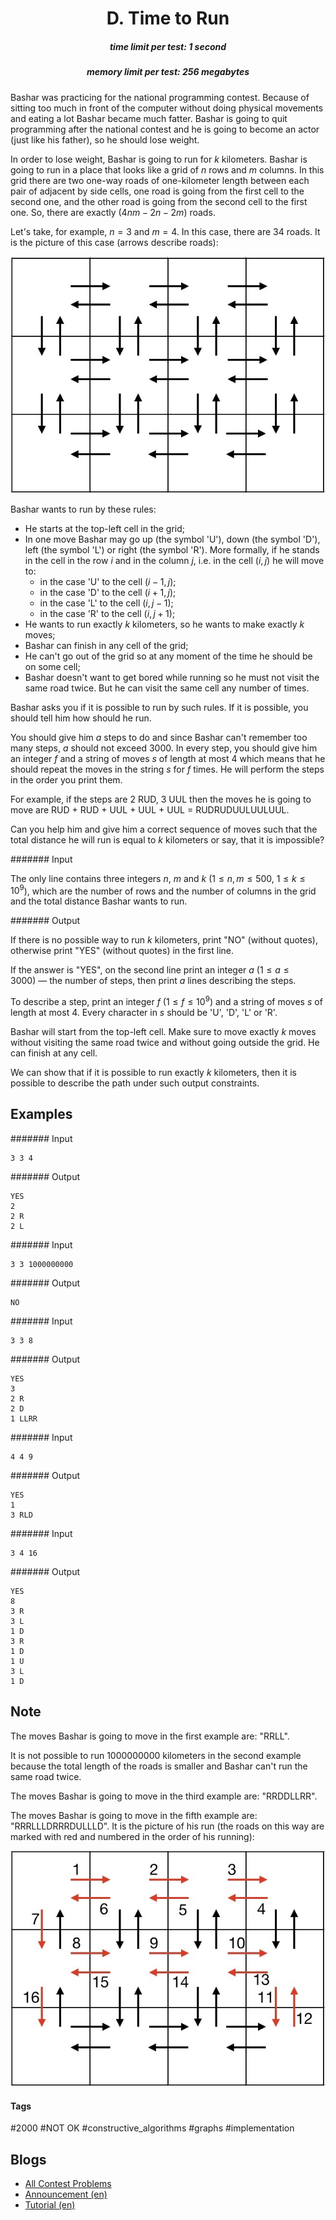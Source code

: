 <h1 style='text-align: center;'> D. Time to Run</h1>

<h5 style='text-align: center;'>time limit per test: 1 second</h5>
<h5 style='text-align: center;'>memory limit per test: 256 megabytes</h5>

Bashar was practicing for the national programming contest. Because of sitting too much in front of the computer without doing physical movements and eating a lot Bashar became much fatter. Bashar is going to quit programming after the national contest and he is going to become an actor (just like his father), so he should lose weight.

In order to lose weight, Bashar is going to run for $k$ kilometers. Bashar is going to run in a place that looks like a grid of $n$ rows and $m$ columns. In this grid there are two one-way roads of one-kilometer length between each pair of adjacent by side cells, one road is going from the first cell to the second one, and the other road is going from the second cell to the first one. So, there are exactly $(4 n m - 2n - 2m)$ roads.

Let's take, for example, $n = 3$ and $m = 4$. In this case, there are $34$ roads. It is the picture of this case (arrows describe roads):

![](images/f35e95cc05e4660c150ae66f77e4a78e62a4e24b.png)

Bashar wants to run by these rules:

* He starts at the top-left cell in the grid;
* In one move Bashar may go up (the symbol 'U'), down (the symbol 'D'), left (the symbol 'L') or right (the symbol 'R'). More formally, if he stands in the cell in the row $i$ and in the column $j$, i.e. in the cell $(i, j)$ he will move to:
	+ in the case 'U' to the cell $(i-1, j)$;
	+ in the case 'D' to the cell $(i+1, j)$;
	+ in the case 'L' to the cell $(i, j-1)$;
	+ in the case 'R' to the cell $(i, j+1)$;
* He wants to run exactly $k$ kilometers, so he wants to make exactly $k$ moves;
* Bashar can finish in any cell of the grid;
* He can't go out of the grid so at any moment of the time he should be on some cell;
* Bashar doesn't want to get bored while running so he must not visit the same road twice. But he can visit the same cell any number of times.

Bashar asks you if it is possible to run by such rules. If it is possible, you should tell him how should he run.

You should give him $a$ steps to do and since Bashar can't remember too many steps, $a$ should not exceed $3000$. In every step, you should give him an integer $f$ and a string of moves $s$ of length at most $4$ which means that he should repeat the moves in the string $s$ for $f$ times. He will perform the steps in the order you print them.

For example, if the steps are $2$ RUD, $3$ UUL then the moves he is going to move are RUD $+$ RUD $+$ UUL $+$ UUL $+$ UUL $=$ RUDRUDUULUULUUL.

Can you help him and give him a correct sequence of moves such that the total distance he will run is equal to $k$ kilometers or say, that it is impossible?

####### Input

The only line contains three integers $n$, $m$ and $k$ ($1 \leq n, m \leq 500$, $1 \leq k \leq 10 ^{9}$), which are the number of rows and the number of columns in the grid and the total distance Bashar wants to run.

####### Output

If there is no possible way to run $k$ kilometers, print "NO" (without quotes), otherwise print "YES" (without quotes) in the first line.

If the answer is "YES", on the second line print an integer $a$ ($1 \leq a \leq 3000$) — the number of steps, then print $a$ lines describing the steps.

To describe a step, print an integer $f$ ($1 \leq f \leq 10^{9}$) and a string of moves $s$ of length at most $4$. Every character in $s$ should be 'U', 'D', 'L' or 'R'.

Bashar will start from the top-left cell. Make sure to move exactly $k$ moves without visiting the same road twice and without going outside the grid. He can finish at any cell.

We can show that if it is possible to run exactly $k$ kilometers, then it is possible to describe the path under such output constraints.

## Examples

####### Input


```text
3 3 4
```
####### Output


```text
YES
2
2 R
2 L
```
####### Input


```text
3 3 1000000000
```
####### Output


```text
NO
```
####### Input


```text
3 3 8
```
####### Output


```text
YES
3
2 R
2 D
1 LLRR
```
####### Input


```text
4 4 9
```
####### Output


```text
YES
1
3 RLD
```
####### Input


```text
3 4 16
```
####### Output


```text
YES
8
3 R
3 L
1 D
3 R
1 D
1 U
3 L
1 D
```
## Note

The moves Bashar is going to move in the first example are: "RRLL".

It is not possible to run $1000000000$ kilometers in the second example because the total length of the roads is smaller and Bashar can't run the same road twice.

The moves Bashar is going to move in the third example are: "RRDDLLRR".

The moves Bashar is going to move in the fifth example are: "RRRLLLDRRRDULLLD". It is the picture of his run (the roads on this way are marked with red and numbered in the order of his running):

![](images/8cf9d7eb1a8648127b6c4691f659f0398aed0d76.png)



#### Tags 

#2000 #NOT OK #constructive_algorithms #graphs #implementation 

## Blogs
- [All Contest Problems](../Codeforces_Round_619_(Div._2).md)
- [Announcement (en)](../blogs/Announcement_(en).md)
- [Tutorial (en)](../blogs/Tutorial_(en).md)
